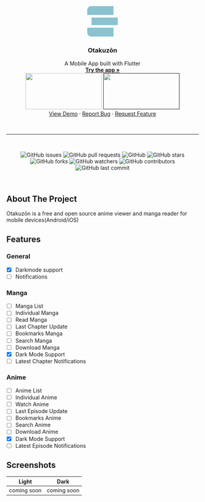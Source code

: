 <p align="center">
  
  <img style="border-radius: 10px" src="assets/images/logo.png" alt="Logo" width="80" height="80">

  <h3 align="center">Otakuzōn</h3>

  <p align="center">
    A Mobile App built with Flutter
    <br />
    <a href="#"><strong>Try the app »</strong></a>
    <br />
    <a href="#"><img src="https://play.google.com/intl/en_us/badges/static/images/badges/en_badge_web_generic.png" height="95" width="200"></a>
    <a href=""><img src="https://developer.apple.com/app-store/marketing/guidelines/images/badge-download-on-the-app-store.svg" height="95" width="200"></a>
    <br />
    <a href="#">View Demo</a>
    ·
    <a href="https://github.com/Mastersam07/mangaKa/issues">Report Bug</a>
    ·
    <a href="https://github.com/Mastersam07/mangaKa/issues">Request Feature</a>
  </p>
</p>

<br />
<hr />
<br />

<p align="center">
<img alt="GitHub issues" src="https://img.shields.io/github/issues/Mastersam07/mangaKa">
<img alt="GitHub pull requests" src="https://img.shields.io/github/issues-pr/Mastersam07/mangaKa">
<img alt="GitHub" src="https://img.shields.io/github/license/Mastersam07/mangaKa"> 
<img alt="GitHub stars" src="https://img.shields.io/github/stars/Mastersam07/mangaKa">
<img alt="GitHub forks" src="https://img.shields.io/github/forks/Mastersam07/mangaKa">
<img alt="GitHub watchers" src="https://img.shields.io/github/watchers/Mastersam07/mangaKa">
<img alt="GitHub contributors" src="https://img.shields.io/github/contributors/Mastersam07/mangaKa">
<img alt="GitHub last commit" src="https://img.shields.io/github/last-commit/Mastersam07/mangaKa">
</p>

<br />

## About The Project

Otakuzōn is a free and open source anime viewer and manga reader for mobile devices(Android/iOS)

## Features

### General
- [x] Darkmode support
- [ ] Notifications

### Manga
- [ ] Manga List 
- [ ] Individual Manga
- [ ] Read Manga
- [ ] Last Chapter Update
- [ ] Bookmarks Manga
- [ ] Search Manga
- [ ] Download Manga
- [x] Dark Mode Support
- [ ] Latest Chapter Notifications

### Anime
- [ ] Anime List
- [ ] Individual Anime
- [ ] Watch Anime
- [ ] Last Episode Update
- [ ] Bookmarks Anime
- [ ] Search Anime
- [ ] Download Anime
- [x] Dark Mode Support
- [ ] Latest Episode Notifications

## Screenshots
| Light| Dark|
|------|-------|
|coming soon|coming soon|
